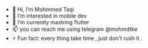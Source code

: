- 👋 Hi, I’m Mohmmed Taqi
- 👀 I’m interested in mobile dev
- 🌱 I’m currently mastring flutter 
- 📫 you can reach me using telegram @mohmdtke
- ⚡ Fun fact: every thing take time , just don't rush it .
<!---
mohmeadtke/mohmeadtke is a ✨ special ✨ repository because its `README.md` (this file) appears on your GitHub profile.
You can click the Preview link to take a look at your changes.
--->
